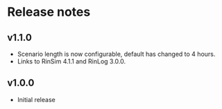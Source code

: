 # Release notes

## v1.1.0
 * Scenario length is now configurable, default has changed to 4 hours.
 * Links to RinSim 4.1.1 and RinLog 3.0.0.
 

## v1.0.0
 * Initial release